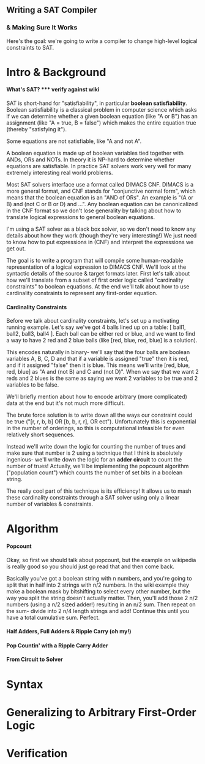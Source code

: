 ## Writing a SAT Compiler
### & Making Sure It Works

Here's the goal: we're going to write a compiler to change high-level logical constraints to SAT.

# Intro & Background
#### What's SAT? *** verify against wiki

SAT is short-hand for "satisfiability", in particular **boolean satisfiability**. Boolean satisfiability is a classical problem in computer science which asks if we can determine whether a given boolean equation (like "A or B") has an assignment (like "A = true, B = false") which makes the entire equation true (thereby "satisfying it").

Some equations are not satisfiable, like "A and not A".

A boolean equation is made up of boolean variables tied together with ANDs, ORs and NOTs. In theory it is NP-hard to determine whether equations are satisfiable. In practice SAT solvers work very well for many extremely interesting real world problems.

Most SAT solvers interface use a format called DIMACS CNF. DIMACS is a more general format, and CNF stands for "conjunctive normal form", which means that the boolean equation is an "AND of ORs". An example is "(A or B) and (not C or B or D) and ...". Any boolean equation can be canonicalized in the CNF format so we don't lose generality by talking about how to translate logical expressions to general boolean equations.

I'm using a SAT solver as a black box solver, so we don't need to know any details about how they work (though they're very interesting!) We just need to know how to put expressions in (CNF) and interpret the expressions we get out.

The goal is to write a program that will compile some human-readable representation of a logical expression to DIMACS CNF. We'll look at the syntactic details of the source & target formats later. First let's talk about how we'll translate from a subset of first order logic called "cardinality constraints" to boolean equations. At the end we'll talk about how to use cardinality constraints to represent any first-order equation.


#### Cardinality Constraints

Before we talk about cardinality constraints, let's set up a motivating running example. Let's say we've got 4 balls lined up on a table: [ ball1, ball2, ball3, ball4 ]. Each ball can be either red or blue, and we want to find a way to have 2 red and 2 blue balls (like [red, blue, red, blue] is a solution).

This encodes naturally in binary- we'll say that the four balls are boolean variables A, B, C, D and that if a variable is assigned "true" then it is red, and if it assigned "false" then it is blue. This means we'll write [red, blue, red, blue] as "A and (not B) and C and (not D)". When we say that we want 2 reds and 2 blues is the same as saying we want 2 variables to be true and 2 variables to be false.

We'll briefly mention about how to encode arbitrary (more complicated) data at the end but it's not much more difficult.

The brute force solution is to write down all the ways our constraint could be true ("[r, r, b, b] OR [b, b, r, r], OR ect"). Unfortunately this is exponential in the number of orderings, so this is computational infeasible for even relatively short sequences.

Instead we'll write down the logic for counting the number of trues and make sure that number is 2 using a technique that I think is absolutely ingenious- we'll write down the logic for an **adder circuit** to count the number of trues! Actually, we'll be implementing the popcount algorithm ("population count") which counts the number of set bits in a boolean string.

The really cool part of this technique is its efficiency! It allows us to mash these cardinality constraints through a SAT solver using only a linear number of variables & constraints.

# Algorithm
#### Popcount

Okay, so first we should talk about popcount, but the example on wikipedia is really good so you should just go read that and then come back.

Basically you've got a boolean string with n numbers, and you're going to split that in half into 2 strings with n/2 numbers. In the wiki example they make a boolean mask by bitshifting to select every other number, but the way you split the string doesn't actually matter. Then, you'll add those 2 n/2 numbers (using a n/2 sized adder!) resulting in an n/2 sum. Then repeat on the sum- divide into 2 n/4 length strings and add! Continue this until you have a total cumulative sum. Perfect.

#### Half Adders, Full Adders & Ripple Carry (oh my!)

#### Pop Countin' with a Ripple Carry Adder

#### From Circuit to Solver

# Syntax

# Generalizing to Arbitrary First-Order Logic
# Verification
